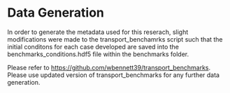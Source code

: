 # Data Generation

In order to generate the metadata used for this reserach, slight modifications were made to the transport_benchamrks script such that the initial conditons for each case developed are saved into the benchmarks_conditions.hdf5 file within the benchmarks folder.

Please refer to https://github.com/wbennett39/transport_benchmarks.
Please use updated version of transport_benchmarks for any further data generation.
